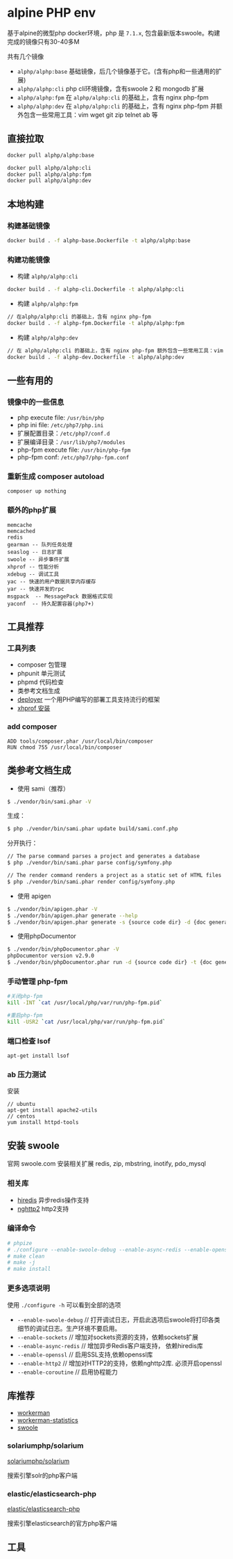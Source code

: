 # alpine PHP env

基于alpine的微型php docker环境，php 是 `7.1.x`, 包含最新版本swoole。构建完成的镜像只有30-40多M

共有几个镜像

- `alphp/alphp:base` 基础镜像，后几个镜像基于它。(含有php和一些通用的扩展)
- `alphp/alphp:cli` php cli环境镜像，含有swoole 2 和 mongodb 扩展
- `alphp/alphp:fpm` 在 `alphp/alphp:cli` 的基础上，含有 nginx php-fpm
- `alphp/alphp:dev` 在 `alphp/alphp:cli` 的基础上，含有 nginx php-fpm 并额外包含一些常用工具：vim wget git zip telnet ab 等

## 直接拉取

```bash
docker pull alphp/alphp:base
```

```bash
docker pull alphp/alphp:cli
docker pull alphp/alphp:fpm
docker pull alphp/alphp:dev
```

## 本地构建

### 构建基础镜像

```bash
docker build . -f alphp-base.Dockerfile -t alphp/alphp:base
```

### 构建功能镜像

- 构建 `alphp/alphp:cli`

```bash
docker build . -f alphp-cli.Dockerfile -t alphp/alphp:cli
```

- 构建 `alphp/alphp:fpm`

```bash
// 在alphp/alphp:cli 的基础上，含有 nginx php-fpm
docker build . -f alphp-fpm.Dockerfile -t alphp/alphp:fpm
```

- 构建 `alphp/alphp:dev`

```bash
// 在 alphp/alphp:cli 的基础上，含有 nginx php-fpm 额外包含一些常用工具：vim wget git zip telnet ab 等
docker build . -f alphp-dev.Dockerfile -t alphp/alphp:dev
```

## 一些有用的

### 镜像中的一些信息

- php execute file: `/usr/bin/php`
- php ini file: `/etc/php7/php.ini`
- 扩展配置目录：`/etc/php7/conf.d`
- 扩展编译目录：`/usr/lib/php7/modules`
- php-fpm execute file: `/usr/bin/php-fpm`
- php-fpm conf: `/etc/php7/php-fpm.conf`

### 重新生成 composer autoload

```
composer up nothing
```

### 额外的php扩展

```
memcache
memcached
redis
gearman -- 队列任务处理
seaslog -- 日志扩展
swoole -- 异步事件扩展
xhprof -- 性能分析
xdebug -- 调试工具
yac -- 快速的用户数据共享内存缓存
yar -- 快速并发的rpc
msgpack  -- MessagePack 数据格式实现
yaconf  -- 持久配置容器(php7+)
```

## 工具推荐

### 工具列表

- composer 包管理
- phpunit 单元测试
- phpmd 代码检查
- 类参考文档生成
- [deployer](https://deployer.org/releases/v4.0.1/deployer.phar) 一个用PHP编写的部署工具支持流行的框架
- [xhprof 安装](install-xhprof.md)

### add composer

```
ADD tools/composer.phar /usr/local/bin/composer
RUN chmod 755 /usr/local/bin/composer
```

## 类参考文档生成

- 使用 sami（推荐）

```bash
$ ./vendor/bin/sami.phar -V
```

生成：

```bash
$ php ./vendor/bin/sami.phar update build/sami.conf.php
```

分开执行：

```bash
// The parse command parses a project and generates a database
$ php ./vendor/bin/sami.phar parse config/symfony.php

// The render command renders a project as a static set of HTML files
$ php ./vendor/bin/sami.phar render config/symfony.php
```

- 使用 apigen

```bash
$ ./vendor/bin/apigen.phar -V
$ ./vendor/bin/apigen.phar generate --help
$ ./vendor/bin/apigen.phar generate -s {source code dir} -d {doc generate dir}
```

- 使用phpDocumentor

```bash
$ ./vendor/bin/phpDocumentor.phar -V
phpDocumentor version v2.9.0
$ ./vendor/bin/phpDocumentor.phar run -d {source code dir} -t {doc generate dir}
```

### 手动管理 php-fpm

```bash
#关闭php-fpm
kill -INT `cat /usr/local/php/var/run/php-fpm.pid`

#重启php-fpm
kill -USR2 `cat /usr/local/php/var/run/php-fpm.pid`
```

### 端口检查 lsof

```
apt-get install lsof
```

### ab 压力测试

安装

```
// ubuntu
apt-get install apache2-utils
// centos
yum install httpd-tools
```

## 安装 swoole

官网 swoole.com
安装相关扩展 redis, zip, mbstring, inotify, pdo_mysql

### 相关库

- [hiredis](https://github.com/redis/hiredis) 异步redis操作支持
- [nghttp2](https://github.com/tatsuhiro-t/nghttp2) http2支持

### 编译命令

```bash
# phpize
# ./configure --enable-swoole-debug --enable-async-redis --enable-openssl --enable-sockets --enable-coroutine --with-php-config=/usr/local/bin/php-config
# make clean
# make -j
# make install
```

### 更多选项说明

使用 `./configure -h` 可以看到全部的选项

- `--enable-swoole-debug`  // 打开调试日志，开启此选项后swoole将打印各类细节的调试日志。生产环境不要启用。
- `--enable-sockets`       // 增加对sockets资源的支持，依赖sockets扩展
- `--enable-async-redis`   // 增加异步Redis客户端支持， 依赖hiredis库
- `--enable-openssl`       // 启用SSL支持,依赖openssl库
- `--enable-http2`         // 增加对HTTP2的支持，依赖nghttp2库. 必须开启openssl
- `--enable-coroutine`       // 启用协程能力


## 库推荐

- [workerman](https://github.com/walkor/workerman)
- [workerman-statistics](https://github.com/walkor/workerman-statistics)
- [swoole](https://github.com/swoole/swoole-src)

### solariumphp/solarium

[solariumphp/solarium](https://github.com/solariumphp/solarium)

搜索引擎solr的php客户端

### elastic/elasticsearch-php

[elastic/elasticsearch-php](https://github.com/elastic/elasticsearch-php)

搜索引擎elasticsearch的官方php客户端

## 工具

